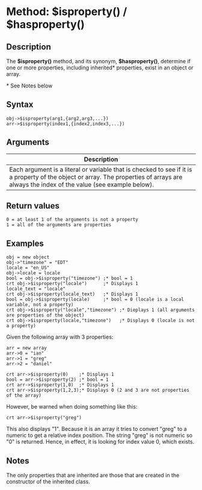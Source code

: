 # Method: $isproperty() / $hasproperty()

<PageHeader />

## Description

The **$isproperty()** method, and its synonym, **\$hasproperty()**, determine if one or more properties, including inherited\* properties, exist in an object or array.

\* See Notes below

## Syntax

```
obj->$isproperty(arg1,{arg2,arg3,...})
arr->$isproperty(index1,{index2,index3,...})
```

## Arguments

| Description |
| --- |
| Each argument is a literal or variable that is checked to see if it is a property of the object or array. The properties of arrays are always the index of the value (see example below). |

## Return values

```
0 = at least 1 of the arguments is not a property
1 = all of the arguments are properties
```

## Examples

```
obj = new object
obj->"timezone" = "EDT"
locale = "en_US"
obj->locale = locale
bool = obj->$isproperty("timezone") ;* bool = 1
crt obj->$isproperty("locale")      ;* Displays 1
locale_text = "locale"
crt obj->$isproperty(locale_text)   ;* Displays 1
bool = obj->$isproperty(locale)     ;* bool = 0 (locale is a local variable, not a property)
crt obj->$isproperty("locale","timezone") ;* Dieplays 1 (all arguments are properties of the object)
crt obj->$isproperty(locale,"timezone")   ;* Displays 0 (locale is not a property)
```

Given the following array with 3 properties:

```
arr = new array
arr->0 = "ian"
arr->1 = "greg"
arr->2 = "daniel"
```

```
crt arr->$isproperty(0)    ;* Displays 1
bool = arr->$isproperty(2) ;* bool = 1
crt arr->$isproperty(1,0)  ;* Displays 1
crt arr->$isproperty(1,2,3);* Displays 0 (2 and 3 are not properties of the array)
```

However, be warned when doing something like this:

```
crt arr->$isproperty("greg")
```

This also displays "1". Because it is an array it tries to convert "greg" to a numeric to get a relative index position. The string "greg" is not numeric so "0" is returned. Hence, in effect, it is looking for index value 0, which exists.

## Notes

The only properties that are inherited are those that are created in the constructor of the inherited class.

  
<PageFooter />
